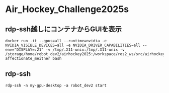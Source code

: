 # Air_Hockey_Challenge2025s

## rdp-ssh越しにコンテナからGUIを表示
    docker run -it --gpus=all --runtime=nvidia -e NVIDIA_VISIBLE_DEVICES=all -e NVIDIA_DRIVER_CAPABILITIES=all --env="DISPLAY=:21" -v /tmp/.X11-unix:/tmp/.X11-unix -v /storage/home/robot_dev2/airhockey2025:/workspace/ros2_ws/src/airhockey2025 affectionate_meitner bash

## rdp-ssh
    rdp-ssh -n my-gpu-desktop -a robot_dev2 start
